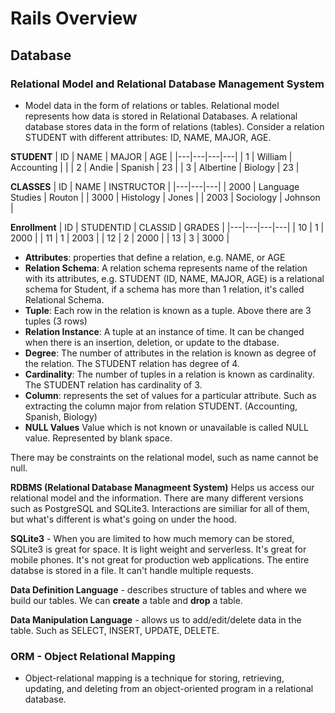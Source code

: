 # Rails Overview

## Database
### Relational Model and Relational Database Management System
- Model data in the form of relations or tables. Relational model represents how data is stored in Relational Databases. A relational database stores data in the form of relations (tables). Consider a relation STUDENT with different attributes: ID, NAME, MAJOR, AGE. 

__STUDENT__
| ID | NAME | MAJOR | AGE |
|---|---|---|---|
| 1 | William | Accounting |  | 
| 2 | Andie | Spanish | 23 | 
| 3 | Albertine | Biology | 23 | 

__CLASSES__
| ID | NAME | INSTRUCTOR |
|---|---|---|
| 2000 | Language Studies | Routon |
| 3000 | Histology | Jones |
| 2003 | Sociology | Johnson | 

__Enrollment__
| ID | STUDENTID | CLASSID | GRADES | 
|---|---|---|---|
| 10 | 1 | 2000 |
| 11 | 1 | 2003 |
| 12 | 2 | 2000 |
| 13 | 3 | 3000 |

* __Attributes__: properties that define a relation, e.g. NAME, or AGE
* __Relation Schema__: A relation schema represents name of the relation with its attributes, e.g. STUDENT (ID, NAME, MAJOR, AGE) is a relational schema for Student, if a schema has more than 1 relation, it's called Relational Schema. 
* __Tuple__: Each row in the relation is known as a tuple. Above there are 3 tuples (3 rows)
* __Relation Instance__: A tuple at an instance of time. It can be changed when there is an insertion, deletion, or update to the dtabase. 
* __Degree__: The number of attributes in the relation is known as degree of the relation. The STUDENT relation has degree of 4. 
* __Cardinality__: The number of tuples in a relation is known as cardinality. The STUDENT relation has cardinality of 3. 
* __Column__: represents the set of values for a particular attribute. Such as extracting the column major from relation STUDENT. (Accounting, Spanish, Biology)
* __NULL Values__ Value which is not known or unavailable is called NULL value. Represented by blank space. 

There may be constraints on the relational model, such as name cannot be null. 

__RDBMS (Relational Database Managmeent System)__ Helps us access our relational model and the information. There are many different versions such as PostgreSQL and SQLite3. Interactions are similiar for all of them, but what's different is what's going on under the hood. 

__SQLite3__ - When you are limited to how much memory can be stored, SQLite3 is great for space. It is light weight and serverless. It's great for mobile phones. It's not great for production web applications. The entire databse is stored in a file. It can't handle multiple requests. 

__Data Definition Language__ - describes structure of tables and where we build our tables. We can __create__ a table and __drop__ a table. 

__Data Manipulation Language__ - allows us to add/edit/delete data in the table. Such as SELECT, INSERT, UPDATE, DELETE. 

### ORM - Object Relational Mapping

* Object-relational mapping is a technique for storing, retrieving, updating, and deleting from an object-oriented program in a relational database. 


